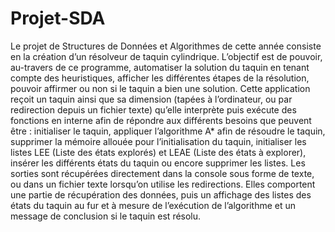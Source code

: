 # Projet-SDA


Le projet de Structures de Données et Algorithmes de cette année consiste en la création d’un résolveur de taquin cylindrique. L’objectif est de pouvoir, au-travers de ce programme, automatiser la solution du taquin en tenant compte des heuristiques, afficher les différentes étapes de la résolution, pouvoir affirmer ou non si le taquin a bien une solution. Cette application reçoit un taquin ainsi que sa dimension (tapées à l’ordinateur, ou par redirection depuis un fichier texte) qu’elle interprète puis exécute des fonctions en interne afin de répondre aux différents besoins que peuvent être : initialiser le taquin, appliquer l’algorithme A* afin de résoudre le taquin, supprimer la mémoire allouée pour l’initialisation du taquin, initialiser les listes LEE (Liste des états explorés) et LEAE (Liste des états à explorer), insérer les différents états du taquin ou encore supprimer les listes.
Les sorties sont récupérées directement dans la console sous forme de texte, ou dans un fichier texte lorsqu’on utilise les redirections. Elles comportent une partie de récupération des données, puis un affichage des listes des états du taquin au fur et à mesure de l’exécution de l’algorithme et un message de conclusion si le taquin est résolu.
